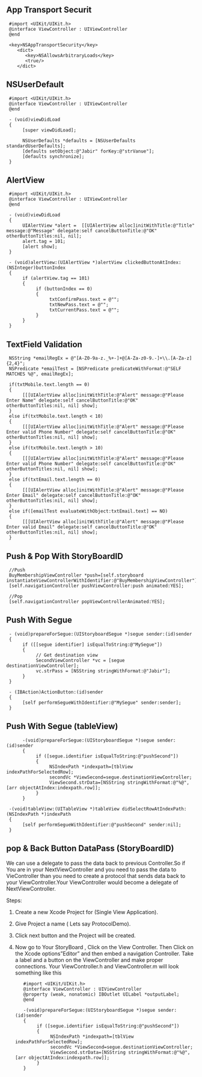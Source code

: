 <h2>App Transport Securit</h2>

     #import <UIKit/UIKit.h>
     @interface ViewController : UIViewController
     @end
     
     <key>NSAppTransportSecurity</key>
        <dict>
           <key>NSAllowsArbitraryLoads</key>
           <true/>
        </dict>

<h2>NSUserDefault</h2>

     #import <UIKit/UIKit.h>
     @interface ViewController : UIViewController
     @end
     
     - (void)viewDidLoad
     {
          [super viewDidLoad];
    
          NSUserDefaults *defaults = [NSUserDefaults standardUserDefaults];
          [defaults setObject:@"Jabir" forKey:@"strVanue"];
          [defaults synchronize];
     }


<h2>AlertView</h2>

     #import <UIKit/UIKit.h>
     @interface ViewController : UIViewController
     @end
     
     - (void)viewDidLoad 
     {     
          UIAlertView *alert =  [[UIAlertView alloc]initWithTitle:@"Title" message:@"Message" delegate:self cancelButtonTitle:@"OK" otherButtonTitles:nil, nil];
          alert.tag = 101;
          [alert show];
     }
     
     - (void)alertView:(UIAlertView *)alertView clickedButtonAtIndex:(NSInteger)buttonIndex
     {
          if (alertView.tag == 101)
          {
               if (buttonIndex == 0)
               {
                    txtConfirmPass.text = @"";
                    txtNewPass.text = @"";
                    txtCurrentPass.text = @"";
               }
          }
     }
     
<h2>TextField Validation</h2>
     
     NSString *emailRegEx = @"[A-Z0-9a-z._%+-]+@[A-Za-z0-9.-]+\\.[A-Za-z]{2,4}";
     NSPredicate *emailTest = [NSPredicate predicateWithFormat:@"SELF MATCHES %@", emailRegEx];
    
     if(txtMobile.text.length == 0)
     {
          [[[UIAlertView alloc]initWithTitle:@"Alert" message:@"Please Enter Name" delegate:self cancelButtonTitle:@"OK" otherButtonTitles:nil, nil] show];
     }
     else if(txtMobile.text.length < 10)
     {
          [[[UIAlertView alloc]initWithTitle:@"Alert" message:@"Please Enter valid Phone Number" delegate:self cancelButtonTitle:@"OK" otherButtonTitles:nil, nil] show];
     }
     else if(txtMobile.text.length > 10)
     {
          [[[UIAlertView alloc]initWithTitle:@"Alert" message:@"Please Enter valid Phone Number" delegate:self cancelButtonTitle:@"OK" otherButtonTitles:nil, nil] show];
     }
     else if(txtEmail.text.length == 0)
     {
          [[[UIAlertView alloc]initWithTitle:@"Alert" message:@"Please Enter Email" delegate:self cancelButtonTitle:@"OK" otherButtonTitles:nil, nil] show];
     }
     else if([emailTest evaluateWithObject:txtEmail.text] == NO)
     {
          [[[UIAlertView alloc]initWithTitle:@"Alert" message:@"Please Enter valid Email" delegate:self cancelButtonTitle:@"OK" otherButtonTitles:nil, nil] show];
     }
  
<h2>Push & Pop With StoryBoardID</h2>

     //Push
     BuyMembershipViewController *push=[self.storyboard instantiateViewControllerWithIdentifier:@"BuyMembershipViewController"];
     [self.navigationController pushViewController:push animated:YES];
     
     //Pop
     [self.navigationController popViewControllerAnimated:YES];

<h2>Push With Segue</h2>

     - (void)prepareForSegue:(UIStoryboardSegue *)segue sender:(id)sender
     {
          if ([[segue identifier] isEqualToString:@"MySegue"])
          {
               // Get destination view
               SecondViewController *vc = [segue destinationViewController];
               vc.strPass = [NSString stringWithFormat:@"Jabir"];
          }
     }
     
     - (IBAction)ActionButton:(id)sender
     {
          [self performSegueWithIdentifier:@"MySegue" sender:sender];
     }
    
<h2>Push With Segue (tableView)</h2>

          -(void)prepareForSegue:(UIStoryboardSegue *)segue sender:(id)sender
          {
               if ([segue.identifier isEqualToString:@"pushSecond"]) 
               {
                    NSIndexPath *indexpath=[tblView indexPathForSelectedRow];
                    secondVc *ViewSecond=segue.destinationViewController;
                    ViewSecond.strData=[NSString stringWithFormat:@"%@",[arr objectAtIndex:indexpath.row]];
               }
          }
     
     -(void)tableView:(UITableView *)tableView didSelectRowAtIndexPath:(NSIndexPath *)indexPath
     {
          [self performSegueWithIdentifier:@"pushSecond" sender:nil];
     }
     
<h2>pop & Back Button DataPass (StoryBoardID)</h2>
     
   We can use a delegate to pass the data back to previous Controller.So if You are in your NextViewController and you need to pass the data to VieController than you need to create a protocol that sends data back to your ViewController.Your ViewController  would become a delegate of NextViewController.

Steps:

1. Create a new Xcode Project for (Single View Application).
2. Give Project a name ( Lets say ProtocolDemo).
3. Click next button and the Project will be created.
4. Now go to Your StoryBoard , Click on the View Controller. Then Click on the Xcode options”Editor” and then embed a navigation Controller.  Take a label and a button on the ViewController and make proper connections. Your ViewController.h and ViewController.m will look something like this

          #import <UIKit/UIKit.h>
          @interface ViewController : UIViewController
          @property (weak, nonatomic) IBOutlet UILabel *outputLabel;
          @end

          -(void)prepareForSegue:(UIStoryboardSegue *)segue sender:(id)sender
          {
               if ([segue.identifier isEqualToString:@"pushSecond"]) 
               {
                    NSIndexPath *indexpath=[tblView indexPathForSelectedRow];
                    secondVc *ViewSecond=segue.destinationViewController;
                    ViewSecond.strData=[NSString stringWithFormat:@"%@",[arr objectAtIndex:indexpath.row]];
               }
          }

     
